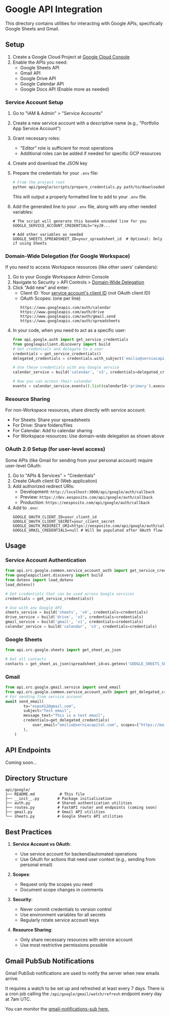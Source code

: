 # Google API Integration

This directory contains utilities for interacting with Google APIs, specifically Google Sheets and Gmail.

## Setup

1. Create a Google Cloud Project at [Google Cloud Console](https://console.cloud.google.com/)
2. Enable the APIs you need:
   - Google Sheets API
   - Gmail API
   - Google Drive API
   - Google Calendar API
   - Google Docs API
   (Enable more as needed)

### Service Account Setup

1. Go to "IAM & Admin" > "Service Accounts"
2. Create a new service account with a descriptive name (e.g., "Portfolio App Service Account")
3. Grant necessary roles:
   - "Editor" role is sufficient for most operations
   - Additional roles can be added if needed for specific GCP resources
4. Create and download the JSON key
5. Prepare the credentials for your `.env` file:
   ```bash
   # From the project root
   python api/google/scripts/prepare_credentials.py path/to/downloaded-service-account.json
   ```
   This will output a properly formatted line to add to your `.env` file.

6. Add the generated line to your `.env` file, along with any other needed variables:
   ```
   # The script will generate this base64 encoded line for you
   GOOGLE_SERVICE_ACCOUNT_CREDENTIALS="eyJ0...
   
   # Add other variables as needed
   GOOGLE_SHEETS_SPREADSHEET_ID=your_spreadsheet_id  # Optional: Only if using Sheets
   ```

### Domain-Wide Delegation (for Google Workspace)

If you need to access Workspace resources (like other users' calendars):

1. Go to your Google Workspace Admin Console
2. Navigate to Security > API Controls > [Domain-Wide Delegation](https://admin.google.com/ac/owl/domainwidedelegation)
3. Click "Add new" and enter:
   - Client ID: Your [service account's client ID](https://console.cloud.google.com/iam-admin/serviceaccounts/details/107124113760936638778?inv=1&invt=AbtXoA&project=portfolio-450200) (not OAuth client ID)
   - OAuth Scopes: (one per line)
     ```
     https://www.googleapis.com/auth/calendar
     https://www.googleapis.com/auth/drive
     https://www.googleapis.com/auth/gmail.send
     https://www.googleapis.com/auth/spreadsheets
     ```
4. In your code, when you need to act as a specific user:
   ```python
   from api.google.auth import get_service_credentials
   from googleapiclient.discovery import build
   # Get credentials and delegate to a user
   credentials = get_service_credentials()
   delegated_credentials = credentials.with_subject('emilio@serniacapital.com')
   
   # Use these credentials with any Google service
   calendar_service = build('calendar', 'v3', credentials=delegated_credentials)
   
   # Now you can access their calendar
   events = calendar_service.events().list(calendarId='primary').execute()
   ```

### Resource Sharing

For non-Workspace resources, share directly with service account:
- For Sheets: Share your spreadsheets
- For Drive: Share folders/files
- For Calendar: Add to calendar sharing
- For Workspace resources: Use domain-wide delegation as shown above

### OAuth 2.0 Setup (for user-level access)

Some APIs (like Gmail for sending from your personal account) require user-level OAuth:

1. Go to "APIs & Services" > "Credentials"
2. Create OAuth client ID (Web application)
3. Add authorized redirect URIs:
   - Development: `http://localhost:3000/api/google/auth/callback`
   - Preview: `https://dev.eesposito.com/api/google/auth/callback`
   - Production: `https://eesposito.com/api/google/auth/callback`
4. Add to `.env`:
   ```
   GOOGLE_OAUTH_CLIENT_ID=your_client_id
   GOOGLE_OAUTH_CLIENT_SECRET=your_client_secret
   GOOGLE_OAUTH_REDIRECT_URI=https://eesposito.com/api/google/auth/callback
   GOOGLE_GMAIL_CREDENTIALS=null # Will be populated after OAuth flow
   ```

## Usage

### Service Account Authentication

```python
from api.src.google.common.service_account_auth import get_service_credentials
from googleapiclient.discovery import build
from dotenv import load_dotenv
load_dotenv()

# Get credentials that can be used across Google services
credentials = get_service_credentials()

# Use with any Google API
sheets_service = build('sheets', 'v4', credentials=credentials)
drive_service = build('drive', 'v3', credentials=credentials)
gmail_service = build('gmail', 'v1', credentials=credentials)
calendar_service = build('calendar', 'v3', credentials=credentials)
```

### Google Sheets

```python
from api.src.google.sheets import get_sheet_as_json

# Get all contacts
contacts = get_sheet_as_json(spreadsheet_id=os.getenv('GOOGLE_SHEETS_SPREADSHEET_ID'))
```

### Gmail

```python
from api.src.google.gmail.service import send_email
from api.src.google.common.service_account_auth import get_delegated_credentials
# For sending from service account
await send_email(
        to="espo412@gmail.com",
        subject="Test email",
        message_text="This is a test email",
        credentials=get_delegated_credentials(
            user_email="emilio@serniacapital.com", scopes=["https://mail.google.com"]
        ),
    )

```

## API Endpoints

Coming soon...

## Directory Structure

```
api/google/
├── README.md           # This file
├── __init__.py        # Package initialization
├── auth.py            # Shared authentication utilities
├── routes.py          # FastAPI router and endpoints (coming soon)
├── gmail.py           # Gmail API utilities
└── sheets.py          # Google Sheets API utilities
```

## Best Practices

1. **Service Account vs OAuth**:
   - Use service account for backend/automated operations
   - Use OAuth for actions that need user context (e.g., sending from personal email)

2. **Scopes**:
   - Request only the scopes you need
   - Document scope changes in comments

3. **Security**:
   - Never commit credentials to version control
   - Use environment variables for all secrets
   - Regularly rotate service account keys

4. **Resource Sharing**:
   - Only share necessary resources with service account
   - Use most restrictive permissions possible 


## Gmail PubSub Notifications

Gmail PubSub notifications are used to notify the server when new emails arrive.

It requires a watch to be set up and refreshed at least every 7 days. There is a cron job calling the `/api/google/gmail/watch/refresh` endpoint every day at 7am UTC.

You can monitor the [gmail-notifications-sub here.](https://console.cloud.google.com/cloudpubsub/subscription/detail/gmail-notifications-sub?inv=1&invt=Abpamw&project=portfolio-450200)